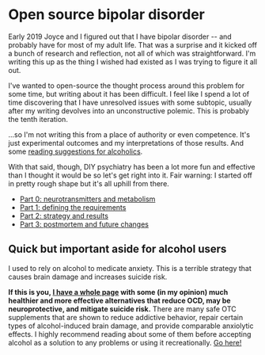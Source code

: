 # Open source bipolar disorder
Early 2019 Joyce and I figured out that I have bipolar disorder -- and probably have for most of my adult life. That was a surprise and it kicked off a bunch of research and reflection, not all of which was straightforward. I'm writing this up as the thing I wished had existed as I was trying to figure it all out.

I've wanted to open-source the thought process around this problem for some time, but writing about it has been difficult. I feel like I spend a lot of time discovering that I have unresolved issues with some subtopic, usually after my writing devolves into an unconstructive polemic. This is probably the tenth iteration.

...so I'm not writing this from a place of authority or even competence. It's just experimental outcomes and my interpretations of those results. And some [reading suggestions for alcoholics](alcohol-substitution.md).

With that said, though, DIY psychiatry has been a lot more fun and effective than I thought it would be so let's get right into it. Fair warning: I started off in pretty rough shape but it's all uphill from there.

+ [Part 0: neurotransmitters and metabolism](part0.md)
+ [Part 1: defining the requirements](part1.md)
+ [Part 2: strategy and results](part2.md)
+ [Part 3: postmortem and future changes](part3.md)


## Quick but important aside for alcohol users
I used to rely on alcohol to medicate anxiety. This is a terrible strategy that causes brain damage and increases suicide risk.

**If this is you, [I have a whole page](alcohol-substitution.md) with some (in my opinion) much healthier and more effective alternatives that reduce OCD, may be neuroprotective, and mitigate suicide risk.** There are many safe OTC supplements that are shown to reduce addictive behavior, repair certain types of alcohol-induced brain damage, and provide comparable anxiolytic effects. I highly recommend reading about some of them before accepting alcohol as a solution to any problems or using it recreationally. [Go here!](alcohol-substitution.md)
